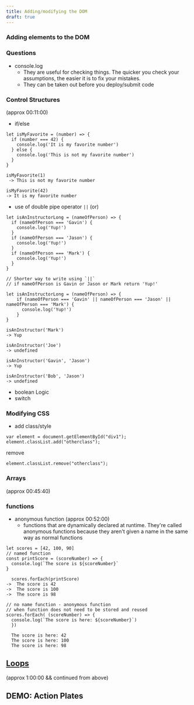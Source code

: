 ```yaml
---
title: Adding/modifying the DOM
draft: true
---
```


### Adding elements to the DOM

### Questions
- console.log
  - They are useful for checking things. The quicker you check your assumptions, the easier it is to fix your mistakes.
  - They can be taken out before you deploy/submit code

### Control Structures
(approx 00:11:00)

- if/else

```
let isMyFavorite = (number) => {
  if (number === 42) {
    console.log('It is my favorite number')
  } else {
    console.log('This is not my favorite number')
  }
}

isMyFavorite(1)
 -> This is not my favorite number

isMyFavorite(42)
-> It is my favorite number

```

- use of double pipe operator `||` (or)

```
let isAnInstructorLong = (nameOfPerson) => {
  if (nameOfPerson === 'Gavin') {
    console.log('Yup!')
  }
  if (nameOfPerson === 'Jason') {
    console.log('Yup!')
  }
  if (nameOfPerson === 'Mark') {
    console.log('Yup!')
  }
}

// Shorter way to write using `||`
// if nameOfPerson is Gavin or Jason or Mark return 'Yup!'

let isAnInstructorLong = (nameOfPerson) => {
    if (nameOfPerson === 'Gavin' || nameOfPerson === 'Jason' || nameOfPerson === 'Mark') {
      console.log('Yup!')
    }
}    

isAnInstructor('Mark')
-> Yup

isAnInstructor('Joe')
-> undefined

isAnInstructor('Gavin', 'Jason')
-> Yup

isAnInstructor('Bob', 'Jason')
-> undefined

```

- boolean Logic
- switch

### Modifying CSS

- add class/style

```
var element = document.getElementById("div1");
element.classList.add("otherclass");
```

remove

```
element.classList.remove("otherclass");
```


### Arrays
(approx 00:45:40)

### functions
- anonymous function (approx 00:52:00)
  -  functions that are dynamically declared at runtime. They're called anonymous functions because they aren't given a name in the same way as normal functions

```
let scores = [42, 100, 90]
// named function
const printScore = (scoreNumber) => {
  console.log(`The score is ${scoreNumber}`
}

  scores.forEach(printScore)
->  The score is 42
->  The score is 100
->  The score is 98

// no name function - anonymous function
// when function does not need to be stored and reused
scores.forEach( (scoreNumber) => {
  console.log(`The score is here: ${scoreNumber}`)
  })

  The score is here: 42
  The score is here: 100
  The score is here: 98

```

## [Loops](https://developer.mozilla.org/en-US/docs/Web/JavaScript/Guide/Loops_and_iteration)
(approx 1:00:00 && continued from above)


## DEMO: Action Plates

